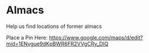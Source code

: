 # Almacs
Help us find locations of former almacs

Place a Pin Here:
https://www.google.com/maps/d/edit?mid=1ENvgue9dKpBWR6FR2VVgCRy_DIQ
